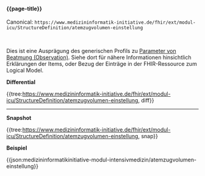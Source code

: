#### {{page-title}}

Canonical: 
```https://www.medizininformatik-initiative.de/fhir/ext/modul-icu/StructureDefinition/atemzugvolumen-einstellung```

<br> 

Dies ist eine Ausprägung des generischen Profils zu [Parameter von Beatmung (Observation)](https://www.medizininformatik-initiative.de/fhir/ext/modul-icu/StructureDefinition/parameter-von-beatmung). Siehe dort für nähere Informationen hinsichtlich Erklärungen der Items, oder Bezug der Einträge in der FHIR-Ressource zum Logical Model. 


**Differential**

{{tree:https://www.medizininformatik-initiative.de/fhir/ext/modul-icu/StructureDefinition/atemzugvolumen-einstellung, diff}}

---

**Snapshot**

{{tree:https://www.medizininformatik-initiative.de/fhir/ext/modul-icu/StructureDefinition/atemzugvolumen-einstellung, snap}}

**Beispiel**

{{json:medizininformatikinitiative-modul-intensivmedizin/atemzugvolumen-einstellung}}